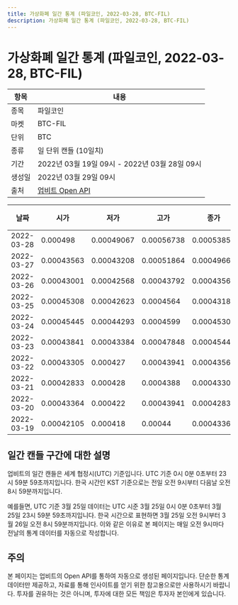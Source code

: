 ```yaml
---
title: 가상화폐 일간 통계 (파일코인, 2022-03-28, BTC-FIL)
description: 가상화폐 일간 통계 (파일코인, 2022-03-28, BTC-FIL)
---
```


가상화폐 일간 통계 (파일코인, 2022-03-28, BTC-FIL)
===

|항목|내용|
|--|--|
|종목|파일코인|
|마켓|BTC-FIL|
|단위|BTC|
|종류|일 단위 캔들 (10일치)|
|기간|2022년 03월 19일 09시 - 2022년 03월 28일 09시|
|생성일|2022년 03월 29일 09시|
|출처|[업비트 Open API](https://docs.upbit.com)|


|날짜|시가|저가|고가|종가|비고|
|--|--|--|--|--|--|
|2022-03-28|0.000498|0.00049067|0.00056738|0.00053854|    |
|2022-03-27|0.00043563|0.00043208|0.00051864|0.00049667|    |
|2022-03-26|0.00043001|0.00042568|0.00043792|0.00043563|    |
|2022-03-25|0.00045308|0.00042623|0.0004564|0.00043189|    |
|2022-03-24|0.00045445|0.00044293|0.0004599|0.00045308|    |
|2022-03-23|0.00043841|0.00043384|0.00047848|0.00045445|    |
|2022-03-22|0.00043305|0.000427|0.00043941|0.0004356|    |
|2022-03-21|0.00042833|0.000428|0.0004388|0.00043305|    |
|2022-03-20|0.00043364|0.000422|0.00043941|0.00042831|    |
|2022-03-19|0.00042105|0.000418|0.00044|0.00043365|    |


일간 캔들 구간에 대한 설명
---


업비트의 일간 캔들은 세계 협정시(UTC) 기준입니다. 
UTC 기준 0시 0분 0초부터 23시 59분 59초까지입니다. 
한국 시간인 KST 기준으로는 전일 오전 9시부터 다음날 오전 8시 59분까지입니다. 


예를들면, UTC 기준 3월 25일 데이터는 UTC 시준 3월 25일 0시 0분 0초부터 3월 25일 23시 59분 59초까지입니다. 
한국 시간으로 표현하면 3월 25일 오전 9시부터 3월 26일 오전 8시 59분까지입니다. 
이와 같은 이유로 본 페이지는 매일 오전 9시마다 전날의 통계 데이터를 자동으로 작성합니다. 


주의
---


본 페이지는 업비트의 Open API를 통하여 자동으로 생성된 페이지입니다. 
단순한 통계 데이터만 제공하고, 자료를 통해 인사이트를 얻기 위한 참고용으로만 사용하시기 바랍니다. 
투자를 권유하는 것은 아니며, 투자에 대한 모든 책임은 투자자 본인에게 있습니다. 
